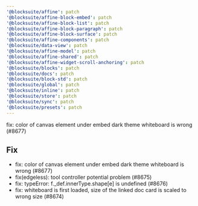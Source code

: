 ```yaml
---
'@blocksuite/affine': patch
'@blocksuite/affine-block-embed': patch
'@blocksuite/affine-block-list': patch
'@blocksuite/affine-block-paragraph': patch
'@blocksuite/affine-block-surface': patch
'@blocksuite/affine-components': patch
'@blocksuite/data-view': patch
'@blocksuite/affine-model': patch
'@blocksuite/affine-shared': patch
'@blocksuite/affine-widget-scroll-anchoring': patch
'@blocksuite/blocks': patch
'@blocksuite/docs': patch
'@blocksuite/block-std': patch
'@blocksuite/global': patch
'@blocksuite/inline': patch
'@blocksuite/store': patch
'@blocksuite/sync': patch
'@blocksuite/presets': patch
---
```


fix: color of canvas element under embed dark theme whiteboard is wrong (#8677)

## Fix

- fix: color of canvas element under embed dark theme whiteboard is wrong (#8677)
- fix(edgeless): tool controller potential problem (#8675)
- fix: typeError: f.\_def.innerType.shape[e] is undefined (#8676)
- fix: whiteboard is first loaded, size of the linked doc card is scaled to wrong size (#8674)

